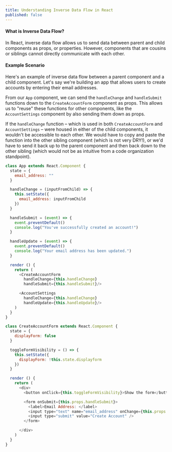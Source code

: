 ```yaml
---
title: Understanding Inverse Data Flow in React
published: false
---
```


#### What is Inverse Data Flow?
In React, inverse data flow allows us to send data between parent and child components as props, or properties. However, components that are cousins or siblings cannot directly communicate with each other.

#### Example Scenario
Here's an example of inverse data flow between a parent component and a child component. Let's say we're building an app that allows users to create accounts by entering their email addresses.

From our `App` component, we can send the `handleChange` and `handleSubmit` functions down to the `CreateAccountForm` component as props. This allows us to "reuse" these functions for other components, like the `AccountSettings` component by also sending them down as props.

If the `handleChange` function – which is used in both `CreateAccountForm` and `AccountSettings` – were housed in either of the child components, it wouldn't be accessible to each other. We would have to copy and paste the function into the other sibling component (which is not very DRY!), or we'd have to send it back up to the parent component and then back down to the other sibling (which would not be as intuitive from a code organization standpoint).

```javascript
class App extends React.Component {
  state = {
    email_address: ""
  }

  handleChange = (inputFromChild) => {
    this.setState({
      email_address: inputFromChild
    })
  }

  handleSubmit = (event) => {
    event.preventDefault()
    console.log("You've successfully created an account!")
  }

  handleUpdate = (event) => {
    event.preventDefault()
    console.log("Your email address has been updated.")
  }

  render () {
    return (
      <CreateAccountForm
        handleChange={this.handleChange}
        handleSubmit={this.handleSubmit}/>

      <AccountSettings
        handleChange={this.handleChange}
        handleUpdate={this.handleUpdate}/>
    )
  }
}

class CreateAccountForm extends React.Component {
  state = {
    displayForm: false
  }

  toggleFormVisibility = () => {
    this.setState({
      displayForm: !this.state.displayform
    })
  }

  render () {
    return (
      <div>
        <button onClick={this.toggleFormVisibility}>Show the form</button>

        <form onSubmit={this.props.handleSubmit}>
          <label>Email Address: </label>
          <input type="text" name="email_address" onChange={this.props.handleChange} />
          <input type="submit" value="Create Account" />
        </form>

      </div>
    )
  }
}
```